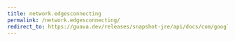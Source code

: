 ```yaml
---
title: network.edgesconnecting
permalink: /network.edgesconnecting/
redirect_to: https://guava.dev/releases/snapshot-jre/api/docs/com/google/common/graph/Network.html#edgesConnecting-N-N-
---
```

